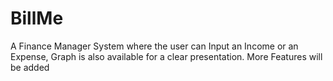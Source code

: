 # BillMe
A Finance Manager System where the user can Input an Income or an Expense, Graph is also available for a clear presentation. More Features will be added 
